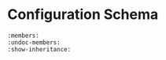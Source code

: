 # Configuration Schema

```{autoclass} config_schema.ConfigSchema
:members:
:undoc-members:
:show-inheritance:
```
